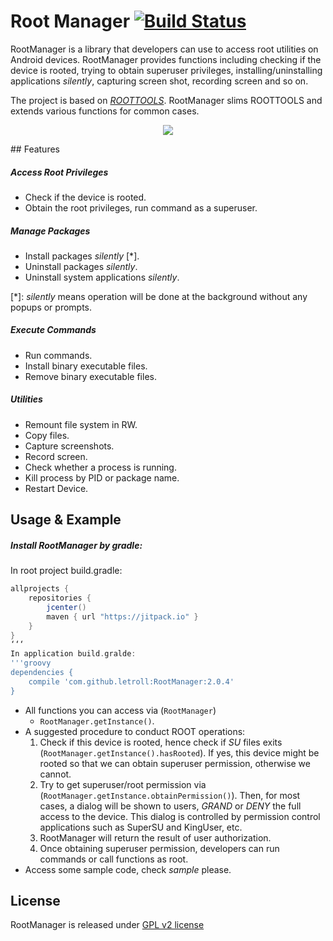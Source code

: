 # Root Manager [![Build Status](https://travis-ci.org/Chrisplus/RootManager.svg?branch=master)](https://travis-ci.org/Chrisplus/RootManager)

RootManager is a library that developers can use to access root utilities on Android devices. RootManager provides functions including checking if the device is rooted, trying to obtain superuser privileges, installing/uninstalling applications *silently*, capturing screen shot, recording screen and so on.

The project is based on [*ROOTTOOLS*](https://github.com/Stericson/RootTools). RootManager slims ROOTTOOLS and extends various functions for common cases.

<p align="center">
  <img src="./icons/LostVikings.jpg"/>
</p>
## Features

##### Access Root Privileges

* Check if the device is rooted.
* Obtain the root privileges, run command as a superuser.

##### Manage Packages

* Install packages *silently* [*].
* Uninstall packages *silently*.
* Uninstall system applications *silently*.

[\*]: *silently* means operation will be done at the background without any popups or prompts.

##### Execute Commands

* Run commands.
* Install binary executable files.
* Remove binary executable files.

##### Utilities

* Remount file system in RW.
* Copy files.
* Capture screenshots.
* Record screen.
* Check whether a process is running.
* Kill process by PID or package name.
* Restart Device.

## Usage & Example
##### Install RootManager by gradle:
In root project build.gradle:
```groovy
allprojects {
    repositories {
        jcenter()
        maven { url "https://jitpack.io" }
    }
}
‘‘‘
In application build.gralde:
'''groovy
dependencies {
    compile 'com.github.letroll:RootManager:2.0.4'
}
```
* All functions you can access via (`RootManager`)
    + <code>RootManager.getInstance()</code>.
* A suggested procedure to conduct ROOT operations:
    1. Check if this device is rooted, hence check if *SU* files exits (`RootManager.getInstance().hasRooted`). If yes, this device might be rooted so that we can obtain superuser permission, otherwise we cannot.
    2. Try to get superuser/root permission via (`RootManager.getInstance.obtainPermission()`). Then, for most cases, a dialog will be shown to users, *GRAND* or *DENY* the full access to the device. This dialog is controlled by permission control applications such as SuperSU and KingUser, etc.
    3. RootManager will return the result of user authorization.
    4. Once obtaining superuser permission, developers can run commands or call functions as root.
* Access some sample code, check *sample* please.

## License

RootManager is released under [GPL v2 license](https://www.gnu.org/licenses/gpl-2.0.html)
